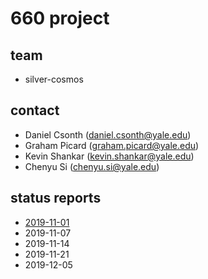 # 660 project
## team
- silver-cosmos

## contact
- Daniel Csonth (daniel.csonth@yale.edu)
- Graham Picard (graham.picard@yale.edu)
- Kevin Shankar (kevin.shankar@yale.edu)
- Chenyu Si (chenyu.si@yale.edu)

## status reports
- [2019-11-01](2019-11-01.md)
- 2019-11-07
- 2019-11-14
- 2019-11-21
- 2019-12-05
